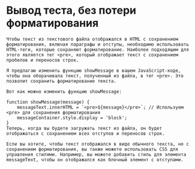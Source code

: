 # Вывод теста, без потери форматирования
	Чтобы текст из текстового файла отображался в HTML с сохранением форматирования, включая параграфы и отступы, необходимо использовать HTML-теги, которые сохраняют форматирование. Наиболее подходящим для этого является тег <pre>, который отображает текст с сохранением пробелов и переносов строк.

	Я предлагаю изменить функцию showMessage в вашем JavaScript-коде, чтобы она оборачивала текст, полученный из файла, в тег <pre>. Это позволит сохранить форматирование текста.

	Вот как можно изменить функцию showMessage:

	function showMessage(message) {
	    messageText.innerHTML = `<pre>${message}</pre>`; // Используем <pre> для сохранения форматирования
	    messageContainer.style.display = 'block';
	}
	Теперь, когда вы будете загружать текст из файла, он будет отображаться с сохранением всех отступов и переносов строк.

	Если вы хотите, чтобы текст отображался в виде обычного текста, но с сохранением форматирования, вы также можете использовать CSS для управления стилями. Например, вы можете добавить стиль для элемента messageText, чтобы он отображался как блочный элемент с отступами.
